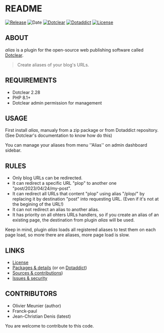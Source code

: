 # README


[![Release](https://img.shields.io/github/v/release/jcdenis/alias?color=lightblue)](https://github.com/JcDenis/alias/releases)
![Date](https://img.shields.io/github/release-date/jcdenis/alias?color=red)
[![Dotclear](https://img.shields.io/badge/dotclear-v2.33-137bbb.svg)](https://fr.dotclear.org/download)
[![Dotaddict](https://img.shields.io/badge/dotaddict-official-9ac123.svg)](https://plugins.dotaddict.org/dc2/details/alias)
[![License](https://img.shields.io/github/license/jcdenis/alias?color=white)](https://github.com/JcDenis/alias/src/branch/master/LICENSE)

## ABOUT

_alias_ is a plugin for the open-source web publishing software called [Dotclear](https://www.dotclear.org).

> Create aliases of your blog's URLs.

## REQUIREMENTS

* Dotclear 2.28
* PHP 8.1+
* Dotclear admin permission for management

## USAGE

First install _alias_, manualy from a zip package or from 
Dotaddict repository. (See Dotclear's documentation to know how do this)

You can manage your aliases from menu ''Alias'' on admin dashboard sidebar.

## RULES

* Only blog URLs can be redirected.
* It can redirect a specific URL "plop" to another one "post/2023/04/24/my-post".
* It can redirect all URLs that content "plop" using alias "/plop/" by replacing it by destination "post" into requesting URL. (Even if it's not at the begining of the URL!)
* It can not redirect an alias to another alias. 
* It has priority on all ohters URLs handlers, so if you create an alias of an existing page, the destination from plugin _alias_ will be used.

Keep in mind, plugin _alias_ loads all registered aliases to test them on each page load, 
so more there are aliases, more page load is slow.

## LINKS

* [License](https://github.com/JcDenis/alias/src/branch/master/LICENSE)
* [Packages & details](https://github.com/JcDenis/alias/releases) (or on [Dotaddict](https://plugins.dotaddict.org/dc2/details/alias))
* [Sources & contributions](https://github.com/JcDenis/alias))
* [Issues & security](https://github.com/JcDenis/alias/issues)

## CONTRIBUTORS

* Olivier Meunier (author)
* Franck-paul
* Jean-Christian Denis (latest)

You are welcome to contribute to this code.
